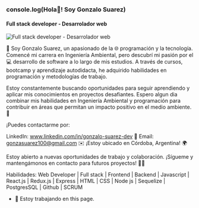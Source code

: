 ### console.log(Hola👋! Soy Gonzalo Suarez)
#### Full stack developer - Desarrolador web

![Full stack developer - Desarrolador web](https://drive.google.com/file/d/1BcJAkPFDPukiTUri8nR_ceDqba1W6ofK/view?usp=sharing)

👋 Soy Gonzalo Suarez, un apasionado de la 🌐 programación y la tecnología. Comencé mi carrera en Ingeniería Ambiental, pero descubrí mi pasión por el 💻 desarrollo de software a lo largo de mis estudios. A través de cursos, bootcamp y aprendizaje autodidacta, he adquirido habilidades en programación y metodologías de trabajo.

Estoy constantemente buscando oportunidades para seguir aprendiendo y aplicar mis conocimientos en proyectos desafiantes. Espero algun dia combinar mis habilidades en Ingeniería Ambiental y programación para contribuir en áreas que permitan un impacto positivo en el medio ambiente. 🌱

¡Puedes contactarme por:

LinkedIn: www.linkedin.com/in/gonzalo-suarez-dev 🤝
Email: gonzasuarez100@gmail.com ✉️
¡Estoy ubicado en Córdoba, Argentina! 🌍

Estoy abierto a nuevas oportunidades de trabajo y colaboración. ¡Sígueme y mantengámonos en contacto para futuros proyectos! 🚀✨

Habilidades: Web Developer | Full stack | Frontend | Backend | Javascript | React.js | Redux.js | Express | HTML | CSS | Node js | Sequelize | PostgresSQL | Github | SCRUM

- 🔭 Estoy trabajando en this page. 





